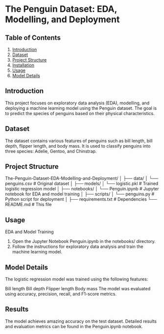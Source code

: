 # The Penguin Dataset: EDA, Modelling, and Deployment

## Table of Contents
1. [Introduction](#introduction)
2. [Dataset](#dataset)
3. [Project Structure](#project-structure)
4. [Installation](#installation)
5. [Usage](#usage)
6. [Model Details](#model-details)

## Introduction
This project focuses on exploratory data analysis (EDA), modelling, and deploying a machine learning model using the Penguin dataset. The goal is to predict the species of penguins based on their physical characteristics.

## Dataset
The dataset contains various features of penguins such as bill length, bill depth, flipper length, and body mass. It is used to classify penguins into three species: Adelie, Gentoo, and Chinstrap.

## Project Structure
The-Penguin-Dataset-EDA-Modelling-and-Deployment/
│
├── data/
│ └── penguins.csv # Original dataset
│
├── models/
│ └── logistic.pkl # Trained logistic regression model
│
├── notebooks/
│ └── Penguin.ipynb # Jupyter notebook for EDA and model training
│
├── scripts/
│ └── penguins.py # Python script for deployment
│
├── requirements.txt # Dependencies
└── README.md # This file

## Usage
EDA and Model Training
1) Open the Jupyter Notebook Penguin.ipynb in the notebooks/ directory.
2) Follow the instructions for exploratory data analysis and train the machine learning model.

## Model Details
The logistic regression model was trained using the following features:

Bill length
Bill depth
Flipper length
Body mass
The model was evaluated using accuracy, precision, recall, and F1-score metrics.

## Results
The model achieves amazing accuracy on the test dataset. Detailed results and evaluation metrics can be found in the Penguin.ipynb notebook.

